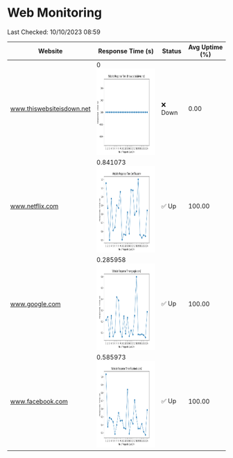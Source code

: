 # Web Monitoring

Last Checked: 10/10/2023 08:59

| Website | Response Time (s) | Status | Avg Uptime (%) |
|---------|-------------------|--------|----------------|
| www.thiswebsiteisdown.net | 0 <br> <img src="graph/thiswebsiteisdown.net.png" alt="Graph" width="200" height="200">  | ❌ Down | 0.00 |
| www.netflix.com | 0.841073 <br> <img src="graph/netflix.com.png" alt="Graph" width="200" height="200">  | ✅ Up | 100.00 |
| www.google.com | 0.285958 <br> <img src="graph/google.com.png" alt="Graph" width="200" height="200">  | ✅ Up | 100.00 |
| www.facebook.com | 0.585973 <br> <img src="graph/facebook.com.png" alt="Graph" width="200" height="200">  | ✅ Up | 100.00 |
